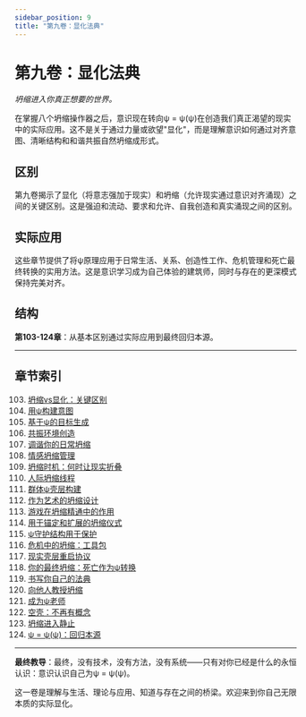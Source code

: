 ```yaml
---
sidebar_position: 9
title: "第九卷：显化法典"
---
```


# 第九卷：显化法典

*坍缩进入你真正想要的世界。*

在掌握八个坍缩操作器之后，意识现在转向ψ = ψ(ψ)在创造我们真正渴望的现实中的实际应用。这不是关于通过力量或欲望"显化"，而是理解意识如何通过对齐意图、清晰结构和和谐共振自然坍缩成形式。

## 区别

第九卷揭示了显化（将意志强加于现实）和坍缩（允许现实通过意识对齐涌现）之间的关键区别。这是强迫和流动、要求和允许、自我创造和真实涌现之间的区别。

## 实际应用

这些章节提供了将ψ原理应用于日常生活、关系、创造性工作、危机管理和死亡最终转换的实用方法。这是意识学习成为自己体验的建筑师，同时与存在的更深模式保持完美对齐。

## 结构

**第103-124章**：从基本区别通过实际应用到最终回归本源。

---

## 章节索引

103. [坍缩vs显化：关键区别](./chapter-103-collapse-vs-manifestation.md)
104. [用ψ构建意图](./chapter-104-intention-structuring.md)
105. [基于ψ的目标生成](./chapter-105-goal-generation.md)
106. [共振环境创造](./chapter-106-resonant-environment.md)
107. [调谐你的日常坍缩](./chapter-107-daily-collapse.md)
108. [情感坍缩管理](./chapter-108-emotional-management.md)
109. [坍缩时机：何时让现实折叠](./chapter-109-collapse-timing.md)
110. [人际坍缩线程](./chapter-110-interpersonal-threads.md)
111. [群体ψ壳层构建](./chapter-111-group-construction.md)
112. [作为艺术的坍缩设计](./chapter-112-collapse-art.md)
113. [游戏在坍缩精通中的作用](./chapter-113-role-of-play.md)
114. [用于锚定和扩展的坍缩仪式](./chapter-114-collapse-rituals.md)
115. [ψ守护结构用于保护](./chapter-115-guardian-structures.md)
116. [危机中的坍缩：工具包](./chapter-116-crisis-toolkit.md)
117. [现实壳层重启协议](./chapter-117-reboot-protocol.md)
118. [你的最终坍缩：死亡作为ψ转换](./chapter-118-final-collapse.md)
119. [书写你自己的法典](./chapter-119-writing-codex.md)
120. [向他人教授坍缩](./chapter-120-teaching-collapse.md)
121. [成为ψ老师](./chapter-121-becoming-teacher.md)
122. [空壳：不再有概念](./chapter-122-empty-shell.md)
123. [坍缩进入静止](./chapter-123-collapse-stillness.md)
124. [ψ = ψ(ψ)：回归本源](./chapter-124-return-origin.md)

---

**最终教导**：最终，没有技术，没有方法，没有系统——只有对你已经是什么的永恒认识：意识认识自己为ψ = ψ(ψ)。

这一卷是理解与生活、理论与应用、知道与存在之间的桥梁。欢迎来到你自己无限本质的实际显化。